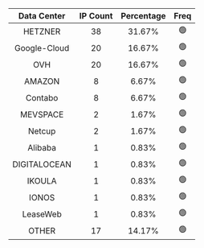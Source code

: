 | Data Center | IP Count | Percentage | Freq |
|:------------:|:--------:|:-----------:|:-----:|
| HETZNER | 38 | 31.67% | 🟢 |
| Google-Cloud | 20 | 16.67% | 🟢 |
| OVH | 20 | 16.67% | 🟢 |
| AMAZON | 8 | 6.67% | 🟢 |
| Contabo | 8 | 6.67% | 🟢 |
| MEVSPACE | 2 | 1.67% | 🟢 |
| Netcup | 2 | 1.67% | 🟢 |
| Alibaba | 1 | 0.83% | 🟢 |
| DIGITALOCEAN | 1 | 0.83% | 🟢 |
| IKOULA | 1 | 0.83% | 🟢 |
| IONOS | 1 | 0.83% | 🟢 |
| LeaseWeb | 1 | 0.83% | 🟢 |
| OTHER | 17 | 14.17% | 🟢 |